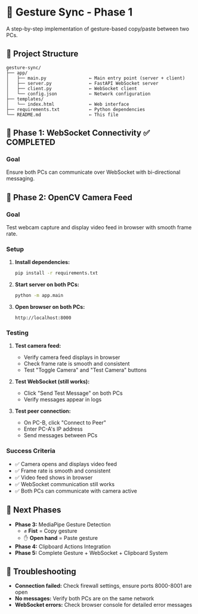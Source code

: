# 🎯 Gesture Sync - Phase 1

A step-by-step implementation of gesture-based copy/paste between two PCs.

## 📁 Project Structure

```
gesture-sync/
├── app/
│   ├── main.py                ← Main entry point (server + client)
│   ├── server.py              ← FastAPI WebSocket server
│   ├── client.py              ← WebSocket client
│   └── config.json            ← Network configuration
├── templates/
│   └── index.html             ← Web interface
├── requirements.txt           ← Python dependencies
└── README.md                  ← This file
```

## 🚀 Phase 1: WebSocket Connectivity ✅ COMPLETED

### Goal
Ensure both PCs can communicate over WebSocket with bi-directional messaging.

## 🎥 Phase 2: OpenCV Camera Feed

### Goal
Test webcam capture and display video feed in browser with smooth frame rate.

### Setup

1. **Install dependencies:**
   ```bash
   pip install -r requirements.txt
   ```

2. **Start server on both PCs:**
   ```bash
   python -m app.main
   ```

3. **Open browser on both PCs:**
   ```
   http://localhost:8000
   ```

### Testing

1. **Test camera feed:**
   - Verify camera feed displays in browser
   - Check frame rate is smooth and consistent
   - Test "Toggle Camera" and "Test Camera" buttons

2. **Test WebSocket (still works):**
   - Click "Send Test Message" on both PCs
   - Verify messages appear in logs

3. **Test peer connection:**
   - On PC-B, click "Connect to Peer"
   - Enter PC-A's IP address
   - Send messages between PCs

### Success Criteria

- ✅ Camera opens and displays video feed
- ✅ Frame rate is smooth and consistent
- ✅ Video feed shows in browser
- ✅ WebSocket communication still works
- ✅ Both PCs can communicate with camera active

## 🔄 Next Phases

- **Phase 3:** MediaPipe Gesture Detection
  - ✊ **Fist** = Copy gesture
  - ✋ **Open hand** = Paste gesture
- **Phase 4:** Clipboard Actions Integration
- **Phase 5:** Complete Gesture + WebSocket + Clipboard System

## 🐛 Troubleshooting

- **Connection failed:** Check firewall settings, ensure ports 8000-8001 are open
- **No messages:** Verify both PCs are on the same network
- **WebSocket errors:** Check browser console for detailed error messages